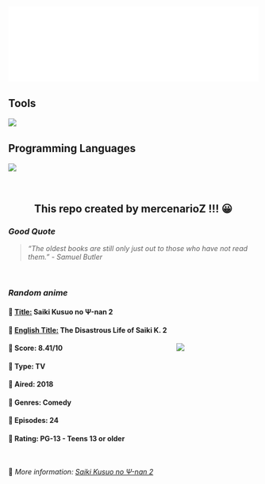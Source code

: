 
<img src="svg/nai.svg" />

<p>
  <h2>Tools</h2>
  <a href="https://skillicons.dev">
    <img src="https://skillicons.dev/icons?i=git,bash,vim,ubuntu,tensorflow,pytorch,docker,raspberrypi" />
  </a>

  <br />

  <h2>Programming Languages</h2>

  <a href="https://skillicons.dev">
    <img src="https://skillicons.dev/icons?i=python,c,cpp" />
  </a>
</p>

<br />

<h2 align="center">This repo created by mercenarioZ !!! 😀</h2>
<h3><i>Good Quote</i></h3>

<blockquote>
<i>
“The oldest books are still only just out to those who have not read them.” - Samuel Butler
</i>
</blockquote>

<br />

<h3><i>Random anime</i></h3>

<h4>
  <strong>🥭 <u>Title:</u></strong> Saiki Kusuo no Ψ-nan 2
</h4>

<h4>🌿 <u>English Title:</u> The Disastrous Life of Saiki K. 2</h4>

<img align="right" width="165" src=https://cdn.myanimelist.net/images/anime/1961/91383.jpg />

<h4>🌱 Score: 8.41/10</h4>

<h4>🌲 Type: TV</h4>

<h4>🌴 Aired: 2018</h4>

<h4>🌵 Genres: Comedy</h4>

<h4>🥑 Episodes: 24</h4>

<h4>🍏 Rating: PG-13 - Teens 13 or older</h4>

<br />

🍂 *More information: [Saiki Kusuo no Ψ-nan 2](https://myanimelist.net/anime/34612/Saiki_Kusuo_no_Ψ-nan_2)*
    